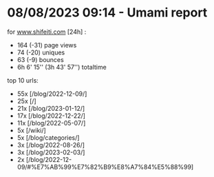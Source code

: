 # 08/08/2023 09:14 - Umami report
for www.shifeiti.com [24h] :

 - 164 (-31) page views
 - 74 (-20) uniques
 - 63 (-9) bounces
 - 6h 6' 15'' (3h 43' 57'') totaltime


top 10 urls:
 - 55x [/blog/2022-12-09/]
 - 25x [/]
 - 21x [/blog/2023-01-12/]
 - 17x [/blog/2022-12-22/]
 - 11x [/blog/2022-05-07/]
 - 5x [/wiki/]
 - 5x [/blog/categories/]
 - 3x [/blog/2022-08-26/]
 - 3x [/blog/2023-02-03/]
 - 2x [/blog/2022-12-09/#%E7%AB%99%E7%82%B9%E8%A7%84%E5%88%99]


